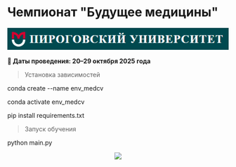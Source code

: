 # Чемпионат "Будущее медицины"

![RSMU logo](./img/rsmu.png)

**📅 Даты проведения: 20–29 октября 2025 года**

> Установка зависимостей

conda create --name env_medcv

conda activate env_medcv

pip install requirements.txt

> Запуск обучения

python main.py



<div align="center">
  <img src="https://api.visitorbadge.io/api/visitors?path=https://github.com/tatvladna/medical_cv&label=Repository%20Views&countColor=%23263759"/>
</div>









